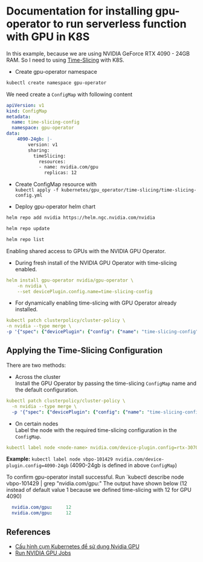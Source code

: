 # Documentation for installing gpu-operator to run serverless function with GPU in K8S

In this example, because we are using NVIDIA GeForce RTX 4090 - 24GB RAM. So I need to using [Time-Slicing](https://docs.nvidia.com/datacenter/cloud-native/gpu-operator/latest/gpu-sharing.html) with K8S.
- Create gpu-operator namespace
```bash
kubectl create namespace gpu-operator
```
We need create a `ConfigMap` with following content
```yaml
apiVersion: v1
kind: ConfigMap
metadata:
  name: time-slicing-config
  namespace: gpu-operator
data:
    4090-24gb: |-
        version: v1
        sharing:
          timeSlicing:
            resources:
            - name: nvidia.com/gpu
              replicas: 12
```

- Create ConfigMap resource with <br>
`kubectl apply -f kubernetes/gpu_operator/time-slicing/time-slicing-config.yml`

- Deploy gpu-operator helm chart
```bash
helm repo add nvidia https://helm.ngc.nvidia.com/nvidia

helm repo update

helm repo list
```
Enabling shared access to GPUs with the NVIDIA GPU Operator.
- During fresh install of the NVIDIA GPU Operator with time-slicing enabled.
```yaml
helm install gpu-operator nvidia/gpu-operator \
    -n nvidia \
    --set devicePlugin.config.name=time-slicing-config
```
- For dynamically enabling time-slicing with GPU Operator already installed.
```yaml
kubectl patch clusterpolicy/cluster-policy \
-n nvidia --type merge \
-p '{"spec": {"devicePlugin": {"config": {"name": "time-slicing-config"}}}}'
```

## Applying the Time-Slicing Configuration
There are two methods:
- Across the cluster <br>
Install the GPU Operator by passing the time-slicing `ConfigMap` name and the default configuration.
```yaml
kubectl patch clusterpolicy/cluster-policy \
  -n nvidia --type merge \
  -p '{"spec": {"devicePlugin": {"config": {"name": "time-slicing-config", "default": "rtx-3070"}}}}'
```
- On certain nodes <br>
Label the node with the required time-slicing configuration in the `ConfigMap`.
```yaml
kubectl label node <node-name> nvidia.com/device-plugin.config=rtx-3070
```


**Example:** `kubectl label node vbpo-101429 nvidia.com/device-plugin.config=4090-24gb` (4090-24gb is defined in above `ConfigMap`)

To confirm gpu-operator install successful. Run `kubectl describe node vbpo-101429 | grep "nvidia.com/gpu:"
The output have shown below (12 instead of default value 1 because we defined time-slicing with 12 for GPU 4090)
```yaml
  nvidia.com/gpu:     12
  nvidia.com/gpu:     12
```













## References
- [Cấu hình cụm Kubernetes để sử dụng Nvidia GPU](https://viblo.asia/p/cau-hinh-cum-kubernetes-de-su-dung-nvidia-gpu-PwlVmyaEV5Z)
- [Run NVIDIA GPU Jobs](https://yunikorn.apache.org/docs/next/user_guide/workloads/run_nvidia/)